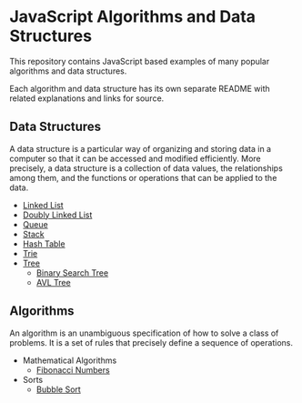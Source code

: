 # JavaScript Algorithms and Data Structures

This repository contains JavaScript based examples of many
popular algorithms and data structures.

Each algorithm and data structure has its own separate README
with related explanations and links for source.

## Data Structures

A data structure is a particular way of organizing and storing data in a computer so that it can
be accessed and modified efficiently. More precisely, a data structure is a collection of data
values, the relationships among them, and the functions or operations that can be applied to
the data.

* [Linked List](data-structures/linked-list)
* [Doubly Linked List](data-structures/doubly-linked-list)
* [Queue](data-structures/queue)
* [Stack](data-structures/stack)
* [Hash Table](data-structures/hash-table)
* [Trie](data-structures/trie)
* [Tree](data-structures/tree)
    * [Binary Search Tree](data-structures/tree/binary-search-tree)
    * [AVL Tree](data-structures/tree/avl-tree)

## Algorithms

An algorithm is an unambiguous specification of how to solve a class of problems. It is
a set of rules that precisely define a sequence of operations.

* Mathematical Algorithms
    * [Fibonacci Numbers](algorithms/math/fibonacci)
* Sorts
    * [Bubble Sort](algorithms/sorts/bubble-sort)